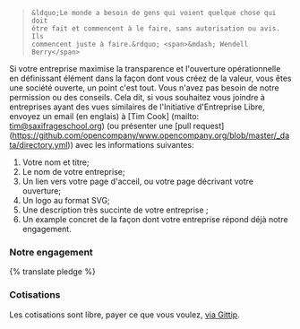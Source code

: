 <blockquote>

    &ldquo;Le monde a besoin de gens qui voient quelque chose qui doit
    être fait et commencent à le faire, sans autorisation ou avis. Ils 
    commencent juste à faire.&rdquo; <span>&mdash; Wendell Berry</span>

</blockquote>

Si votre entreprise maximise la transparence et l'ouverture opérationnelle en définissant
élément dans la façon dont vous créez de la valeur, vous êtes une société ouverte, un point c'est tout. Vous n'avez pas
besoin de notre permission ou des conseils. Cela dit, si vous souhaitez vous joindre à
entreprises ayant des vues similaires de l'Initiative d'Entreprise Libre, envoyez un email (en englais) à [Tim
Cook] (mailto: tim@saxifrageschool.org) (ou présenter une [pull
request] (https://github.com/opencompany/www.opencompany.org/blob/master/_data/directory.yml))
avec les informations suivantes:

  1. Votre nom et titre;
  1. Le nom de votre entreprise;
  1. Un lien vers votre page d'acceil, ou votre page décrivant votre ouverture;
  1. Un logo au format SVG;
  1. Une description très succinte de votre entreprise ;
  1. Un example concret de la façon dont votre entreprise répond déjà notre engagement.


### Notre engagement

{% translate pledge %}


### Cotisations

Les cotisations sont libre, payer ce que vous voulez, <a
href="https://www.gittip.com/opencompanybiz/">via Gittip</a>.

<div class="gittip-widget">
    <script data-gittip-username="opencompanybiz" src="//gttp.co/v1.js"></script>
</div>
